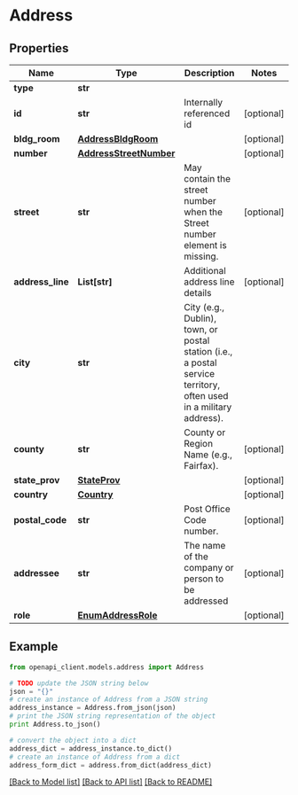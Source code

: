 # Address


## Properties
Name | Type | Description | Notes
------------ | ------------- | ------------- | -------------
**type** | **str** |  | 
**id** | **str** | Internally referenced id | [optional] 
**bldg_room** | [**AddressBldgRoom**](AddressBldgRoom.md) |  | [optional] 
**number** | [**AddressStreetNumber**](AddressStreetNumber.md) |  | [optional] 
**street** | **str** | May contain the street number when the Street number element is missing. | [optional] 
**address_line** | **List[str]** | Additional address line details | [optional] 
**city** | **str** | City (e.g., Dublin), town, or postal station (i.e., a postal service territory, often used in a military address). | 
**county** | **str** | County or Region Name (e.g., Fairfax). | [optional] 
**state_prov** | [**StateProv**](StateProv.md) |  | [optional] 
**country** | [**Country**](Country.md) |  | [optional] 
**postal_code** | **str** | Post Office Code number. | [optional] 
**addressee** | **str** | The name of the company or person to be addressed | [optional] 
**role** | [**EnumAddressRole**](EnumAddressRole.md) |  | [optional] 

## Example

```python
from openapi_client.models.address import Address

# TODO update the JSON string below
json = "{}"
# create an instance of Address from a JSON string
address_instance = Address.from_json(json)
# print the JSON string representation of the object
print Address.to_json()

# convert the object into a dict
address_dict = address_instance.to_dict()
# create an instance of Address from a dict
address_form_dict = address.from_dict(address_dict)
```
[[Back to Model list]](../README.md#documentation-for-models) [[Back to API list]](../README.md#documentation-for-api-endpoints) [[Back to README]](../README.md)


